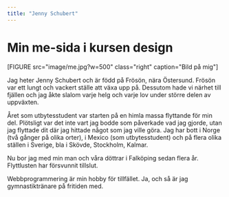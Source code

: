 ```yaml
---
title: "Jenny Schubert"
---
```

Min me-sida i kursen design
=========================

[FIGURE src="image/me.jpg?w=500" class="right" caption="Bild på mig"]

Jag heter Jenny Schubert och är född på Frösön, nära Östersund. Frösön var ett lungt och vackert ställe att växa upp på. Dessutom hade vi närhet till fjällen och jag åkte slalom varje helg och varje lov under större delen av uppväxten. 

Året som utbytesstudent var starten på en himla massa flyttande för min del. Plötsligt var det inte vart jag bodde som påverkade vad jag gjorde, utan jag flyttade dit där jag hittade något som jag ville göra. Jag har bott i Norge (två gånger på olika orter), i Mexico (som utbytesstudent) och på flera olika ställen i Sverige, bla i Skövde, Stockholm, Kalmar. 

Nu bor jag med min man och våra döttrar i Falköping sedan flera år. Flyttlusten har försvunnit tillslut.

Webbprogrammering är min hobby för tillfället. Ja, och så är jag  gymnastiktränare på fritiden med.

